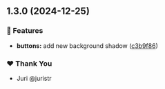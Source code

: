 ## 1.3.0 (2024-12-25)

### 🚀 Features

- **buttons:** add new background shadow ([c3b9f86](https://github.com/dmltdev/tuskydesign/commit/c3b9f86))

### ❤️ Thank You

- Juri @juristr